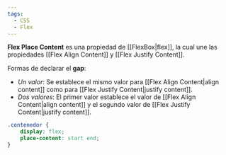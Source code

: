 ```yaml
---
tags:
  - CSS
  - Flex
---
```

**Flex Place Content** es una propiedad de [[FlexBox|flex]], la cual une las propiedades [[Flex Align Content]] y [[Flex Justify Content]].

Formas de declarar el **gap**:
- *Un valor*: Se establece el mismo valor para [[Flex Align Content|align content]] como para [[Flex Justify Content|justify content]].
- *Dos valores*: El primer valor establece el valor de [[Flex Align Content|align content]] y el segundo valor de [[Flex Justify Content|justify content]].

```css
.contenedor {
	display: flex;
	place-content: start end;
}
```